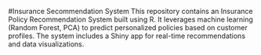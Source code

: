 #Insurance Secommendation System
This repository contains an Insurance Policy Recommendation System built using R. It leverages machine learning (Random Forest, PCA) to predict personalized policies based on customer profiles. The system includes a Shiny app for real-time recommendations and data visualizations.
